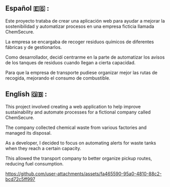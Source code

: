 ## Español 🇪🇸 :

Este proyecto trataba de crear una aplicación web para ayudar a mejorar la sostenibilidad y automatizar procesos en una empresa ficticia llamada ChemSecure.

La empresa se encargaba de recoger residuos químicos de diferentes fábricas y de gestionarlos.

Como desarrollador, decidí centrarme en la parte de automatizar los avisos de los tanques de residuos cuando llegan a cierta capacidad.

Para que la empresa de transporte pudiese organizar mejor las rutas de recogida, mejorando el consumo de combustible.

## English 🇬🇧 :

This project involved creating a web application to help improve sustainability and automate processes for a fictional company called ChemSecure.

The company collected chemical waste from various factories and managed its disposal.

As a developer, I decided to focus on automating alerts for waste tanks when they reach a certain capacity.

This allowed the transport company to better organize pickup routes, reducing fuel consumption.


https://github.com/user-attachments/assets/fa465590-95a0-4810-88c2-bcd72c5ff997

